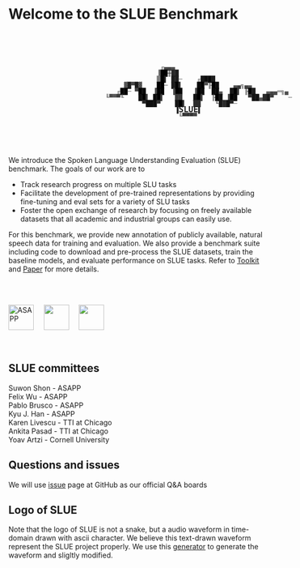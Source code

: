 # Welcome to the SLUE Benchmark
<br>
<br>
<br>

<p style="width:500px;font: 12px monospace; line-height:12px; margin-left:10em;"><span></span><span style="color:#7f7f7f">&nbsp;&nbsp;&nbsp;&nbsp;&nbsp;&nbsp;&nbsp;&nbsp;&nbsp;&nbsp;&nbsp;&nbsp;&nbsp;&nbsp;&nbsp;&nbsp;&nbsp;&nbsp;&nbsp;&nbsp;&nbsp;&nbsp;&nbsp;&nbsp;&nbsp;</span><span style="color:#666666">╓</span><span style="color:#474747">▄</span><span style="color:#444444">▄</span><span style="color:#4e4e4e">▄</span><br><span style="color:#7f7f7f">&nbsp;&nbsp;&nbsp;&nbsp;&nbsp;&nbsp;&nbsp;&nbsp;&nbsp;&nbsp;&nbsp;&nbsp;&nbsp;&nbsp;&nbsp;&nbsp;&nbsp;&nbsp;&nbsp;&nbsp;&nbsp;&nbsp;&nbsp;&nbsp;</span><span style="color:#636363">▐</span><span style="color:#010101">█</span><span style="color:#000000">█</span><span style="color:#282828">╫█</span><span style="color:#1e1e1e">█</span><br><span style="color:#7f7f7f">&nbsp;&nbsp;&nbsp;&nbsp;&nbsp;&nbsp;&nbsp;&nbsp;&nbsp;&nbsp;&nbsp;&nbsp;&nbsp;&nbsp;&nbsp;&nbsp;&nbsp;&nbsp;&nbsp;&nbsp;&nbsp;&nbsp;&nbsp;&nbsp;█</span><span style="color:#000000">█</span><span style="color:#1e1e1e">▌&nbsp;██</span><span style="color:#656565">─&nbsp;&nbsp;&nbsp;</span><span style="color:#656565"> ╓</span><span style="color:#191919">█</span><span style="color:#0d0d0d">█</span><span style="color:#0a0a0a">█</span><span style="color:#1d1d1d">█</span><br><span style="color:#7f7f7f">&nbsp;&nbsp;&nbsp;&nbsp;&nbsp;&nbsp;&nbsp;&nbsp;&nbsp;&nbsp;&nbsp;&nbsp;&nbsp;&nbsp;&nbsp;</span><span style="color:#343434">▓</span><span style="color:#1f1f1f">█</span><span style="color:#454545">▀</span><span style="color:#1b1b1b">█</span><span style="color:#2e2e2e">▓&nbsp;&nbsp;&nbsp;&nbsp;</span><span style="color:#000000">█</span><span style="color:#000000">█</span><span style="color:#585858">─&nbsp;</span><span style="color:#1b1b1b">█</span><span style="color:#000000">█</span><span style="color:#2d2d2d">▌&nbsp;&nbsp;&nbsp;</span><span style="color:#080808"> █</span><span style="color:#000000">█</span><span style="color:#525252">▀</span><span style="color:#343434">╟</span><span style="color:#000000">█</span><span style="color:#0f0f0f">█&nbsp;&nbsp;&nbsp;&nbsp;</span><span style="color:#525252">▄</span><span style="color:#3c3c3c">▄</span><span style="color:#474747">╗▄</span><span style="color:#535353">▄</span><br><span style="color:#7f7f7f">&nbsp;&nbsp;&nbsp;&nbsp;&nbsp;&nbsp;&nbsp;&nbsp;&nbsp;&nbsp;&nbsp;&nbsp;&nbsp;</span><span style="color:#646464">╓</span><span style="color:#060606">█</span><span style="color:#040404">█</span><span style="color:#646464">─&nbsp;</span><span style="color:#434343">▀</span><span style="color:#000000">█</span><span style="color:#0b0b0b">█&nbsp;&nbsp;</span><span style="color:#474747">▐</span><span style="color:#000000">█</span><span style="color:#040404">█&nbsp;&nbsp;</span><span style="color:#464646">▐</span><span style="color:#000000">█</span><span style="color:#060606">█&nbsp;&nbsp;</span><span style="color:#4a4a4a"> ▐</span><span style="color:#000000">█</span><span style="color:#0a0a0a">█&nbsp;&nbsp;██</span><span style="color:#595959">▄&nbsp;&nbsp;</span><span style="color:#171717">█</span><span style="color:#000000">█</span><span style="color:#333333">▌&nbsp;</span><span style="color:#2a2a2a">╟</span><span style="color:#000000">█</span><span style="color:#1e1e1e">█&nbsp;&nbsp;&nbsp;</span><span style="color:#5f5f5f">▄</span><span style="color:#464646">▄</span><span style="color:#4b4b4b">▄</span><span style="color:#5d5d5d">═</span><span style="color:#484848">╗</span><span style="color:#4f4f4f">▄&nbsp;&nbsp;&nbsp;&nbsp;</span><span style="color:#686868"><br><span style="color:#7f7f7f">&nbsp;&nbsp;&nbsp;&nbsp;&nbsp;&nbsp;&nbsp;&nbsp;&nbsp;&nbsp;</span><span style="color:#4c4c4c">╙</span><span style="color:#4a4a4a">▀</span><span style="color:#585858">▀</span><span style="color:#3e3e3e">▀</span><span style="color:#4c4c4c">╙&nbsp;&nbsp;&nbsp;&nbsp;</span><span style="color:#0f0f0f">█</span><span style="color:#000000">█</span><span style="color:#414141">▌&nbsp;</span><span style="color:#0d0d0d">█</span><span style="color:#000000">█</span><span style="color:#3a3a3a">▌&nbsp;&nbsp;&nbsp;██&nbsp;&nbsp;</span><span style="color:#121212"> █</span><span style="color:#000000">█</span><span style="color:#3f3f3f">▌&nbsp;&nbsp;</span><span style="color:#393939">╟</span><span style="color:#000000">█</span><span style="color:#111111">█&nbsp;</span><span style="color:#474747">▐</span><span style="color:#000000">█</span><span style="color:#080808">█&nbsp;&nbsp;&nbsp;</span><span style="color:#343434">▀</span><span style="color:#131313">██</span><span style="color:#595959">▄</span><span style="color:#2a2a2a">█</span><span style="color:#191919">█</span><span style="color:#3d3d3d">▀&nbsp;&nbsp;&nbsp;&nbsp;</span><span style="color:#666666">─</span><br><span style="color:#7f7f7f">&nbsp;&nbsp;&nbsp;&nbsp;&nbsp;&nbsp;&nbsp;&nbsp;&nbsp;&nbsp;&nbsp;&nbsp;&nbsp;&nbsp;&nbsp;&nbsp;&nbsp;&nbsp;&nbsp;&nbsp;</span><span style="color:#262626">▀</span><span style="color:#0e0e0e">██</span><span style="color:#0d0d0d">█</span><span style="color:#323232">▀&nbsp;&nbsp;&nbsp;&nbsp;</span><span style="color:#161616">█</span><span style="color:#000000">█</span><span style="color:#2d2d2d">▌&nbsp; ██&nbsp;&nbsp;&nbsp;&nbsp;</span><span style="color:#3e3e3e">╙</span><span style="color:#171717">█</span><span style="color:#2a2a2a">█</span><span style="color:#131313">█</span><span style="color:#242424">▀</span><span style="color:#696969">─</span><br><span style="color:#7f7f7f">&nbsp;&nbsp;&nbsp;&nbsp;&nbsp;&nbsp;&nbsp;&nbsp;&nbsp;&nbsp;&nbsp;&nbsp;&nbsp;&nbsp;&nbsp;&nbsp;&nbsp;&nbsp;&nbsp;&nbsp;&nbsp;&nbsp;&nbsp;&nbsp;&nbsp;&nbsp;&nbsp;&nbsp;</span><span style="color:#202020"> ▐</span><span style="color:#000000"></span><span style="color:#030303"></span><span style="color:#202020"><b><font size=4 color=>SLUE</b></font></span><span style="color:#272727">▌</span><br><span style="color:#7f7f7f">&nbsp;&nbsp;&nbsp;&nbsp;&nbsp;&nbsp;&nbsp;&nbsp;&nbsp;&nbsp;&nbsp;&nbsp;&nbsp;&nbsp;&nbsp;&nbsp;&nbsp;&nbsp;&nbsp;&nbsp;&nbsp;&nbsp;&nbsp;&nbsp;&nbsp;&nbsp;&nbsp;&nbsp;&nbsp;&nbsp;</span><span style="color:#565656">╙</span><span style="color:#363636">▀▀</span><span style="color:#343434">▀</span><span style="color:#474747">▀</span><br><br></p>


<br>
<br>

We introduce the Spoken Language Understanding Evaluation (SLUE) benchmark. The goals of our work are to

 - Track research progress on multiple SLU tasks
 - Facilitate the development of pre-trained representations by providing fine-tuning and eval sets for a variety of SLU tasks
 - Foster the open exchange of research by focusing on freely available datasets that all academic and industrial groups can easily use.

For this benchmark, we provide new annotation of publicly available, natural speech data for training and evaluation. We also provide a benchmark suite including code to download and pre-process the SLUE datasets, train the baseline models, and evaluate performance on SLUE tasks. Refer to [Toolkit](https://github.com/asappresearch/slue-toolkit) and [Paper](https://arxiv.org/pdf/2111.10367.pdf) for more details.

<br>
<br>

<img src="images/asapp_logo.jpeg" alt="ASAPP" height="50px"> &nbsp; &nbsp;
<img src="https://www.ttic.edu/img/logo.png" height="50px"> &nbsp; &nbsp;
<img src="https://brand.cornell.edu/assets/images/downloads/logos/bold_cornell_logo/bold_cornell_logo.svg" height="50px">

<br>

## SLUE committees

Suwon Shon - ASAPP
<br>Felix Wu - ASAPP
<br>Pablo Brusco - ASAPP
<br>Kyu J. Han - ASAPP
<br>Karen Livescu - TTI at Chicago
<br>Ankita Pasad - TTI at Chicago
<br>Yoav Artzi - Cornell University

## Questions and issues

We will use [issue](https://github.com/asappresearch/slue-toolkit/issues) page at GitHub as our official Q&A boards

## Logo of SLUE

Note that the logo of SLUE is not a snake, but a audio waveform in time-domain drawn with ascii character. We believe this text-drawn waveform represent the SLUE project properly. We use this [generator](https://asciiart.club/) to generate the waveform and sligltly modified.
